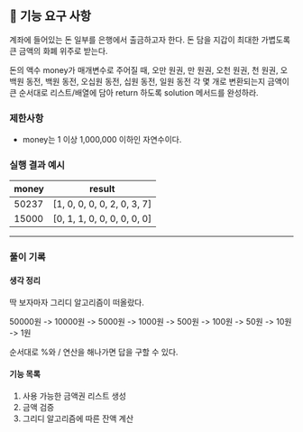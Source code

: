 ## 🚀 기능 요구 사항

계좌에 들어있는 돈 일부를 은행에서 출금하고자 한다. 돈 담을 지갑이 최대한 가볍도록 큰 금액의 화폐 위주로 받는다.

돈의 액수 money가 매개변수로 주어질 때, 오만 원권, 만 원권, 오천 원권, 천 원권, 오백원 동전, 백원 동전, 오십원 동전, 십원 동전, 일원 동전 각 몇 개로 변환되는지 금액이 큰 순서대로 리스트/배열에 담아 return 하도록 solution 메서드를 완성하라.

### 제한사항

- money는 1 이상 1,000,000 이하인 자연수이다.

### 실행 결과 예시

| money | result |
| --- | --- |
| 50237	| [1, 0, 0, 0, 0, 2, 0, 3, 7] |
| 15000	| [0, 1, 1, 0, 0, 0, 0, 0, 0] |

---

### 풀이 기록
#### 생각 정리
딱 보자마자 그리디 알고리즘이 떠올랐다.

50000원 -> 10000원 -> 5000원 -> 1000원 -> 500원 -> 100원 -> 50원 -> 10원 -> 1원

순서대로 %와 / 연산을 해나가면 답을 구할 수 있다.

#### 기능 목록
1. 사용 가능한 금액권 리스트 생성
2. 금액 검증
2. 그리디 알고리즘에 따른 잔액 계산
